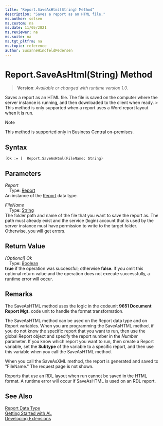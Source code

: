 ```yaml
---
title: "Report.SaveAsHtml(String) Method"
description: "Saves a report as an HTML file."
ms.author: solsen
ms.custom: na
ms.date: 11/05/2021
ms.reviewer: na
ms.suite: na
ms.tgt_pltfrm: na
ms.topic: reference
author: SusanneWindfeldPedersen
---
```

[//]: # (START>DO_NOT_EDIT)
[//]: # (IMPORTANT:Do not edit any of the content between here and the END>DO_NOT_EDIT.)
[//]: # (Any modifications should be made in the .xml files in the ModernDev repo.)
# Report.SaveAsHtml(String) Method
> **Version**: _Available or changed with runtime version 1.0._

Saves a report as an HTML file. The file is saved on the computer where the server instance is running, and then downloaded to the client when ready. \> This method is only supported when a report uses a Word report layout when it is run.

> [!NOTE]
> This method is supported only in Business Central on-premises.

## Syntax
```AL
[Ok := ]  Report.SaveAsHtml(FileName: String)
```
## Parameters
*Report*  
&emsp;Type: [Report](report-data-type.md)  
An instance of the [Report](report-data-type.md) data type.  

*FileName*  
&emsp;Type: [String](../string/string-data-type.md)  
The folder path and name of the file that you want to save the report as. The path must already exist and the service (login) account that is used by the server instance must have permission to write to the target folder. Otherwise, you will get errors.
          


## Return Value
*[Optional] Ok*  
&emsp;Type: [Boolean](../boolean/boolean-data-type.md)  
**true** if the operation was successful; otherwise **false**.   If you omit this optional return value and the operation does not execute successfully, a runtime error will occur.  


[//]: # (IMPORTANT: END>DO_NOT_EDIT)

## Remarks

The SaveAsHTML method uses the logic in the codeunit **9651 Document Report Mgt.** code unit to handle the format transformation.  
  
The SaveAsHTML method can be used on the Report data type and on Report variables. When you are programming the SaveAsHTML method, if you do not know the specific report that you want to run, then use the global Report object and specify the report number in the *Number* parameter. If you know which report you want to run, then create a Report variable, set the **Subtype** of the variable to a specific report, and then use this variable when you call the SaveAsHTML method.  
  
When you call the SaveAsXML method, the report is generated and saved to "FileName." The request page is not shown.  
  
Reports that use an RDL layout when run cannot be saved in the HTML format. A runtime error will occur if SaveAsHTML is used on an RDL report.  
  

## See Also
[Report Data Type](report-data-type.md)  
[Getting Started with AL](../../devenv-get-started.md)  
[Developing Extensions](../../devenv-dev-overview.md)